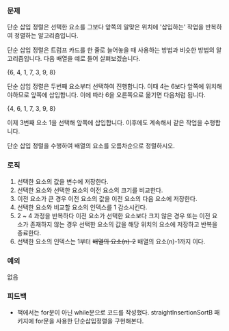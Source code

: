 ### 문제
단순 삽입 정렬은 선택한 요소를 그보다 앞쪽의 알맞은 위치에 '삽입하는' 작업을 반복하여 정렬하는 알고리즘입니다.


단순 삽입 정렬은 트럼프 카드를 한 줄로 늘어놓을 때 사용하는 방법과 비슷한 방법의 알고리즘입니다. 다음 배열을 예로 들어 살펴보겠습니다.


{6, 4, 1, 7, 3, 9, 8}


단순 삽입 정렬은 두번째 요소부터 선택하여 진행합니다. 이때 4는 6보다 앞쪽에 위치해야하므로 앞쪽에 삽입합니다. 이에 따라 6을 오른쪽으로 옮기면 다음처럼 됩니다.


{4, 6, 1, 7, 3, 9, 8}


이제 3번째 요소 1을 선택해 앞쪽에 삽입합니다. 이후에도 계속해서 같은 작업을 수행합니다.


단순 삽입 정렬을 수행하여 배열의 요소를 오름차순으로 정렬하시오.

### 로직
1. 선택한 요소의 값을 변수에 저장한다.
2. 선택한 요소와 선택한 요소의 이전 요소의 크기를 비교한다.
3. 이전 요소가 큰 경우 이전 요소의 값을 이전 요소의 다음 요소에 저장한다.
4. 선택한 요소와 비교할 요소의 인덱스를 1 감소시킨다.
5. 2 ~ 4 과정을 반복하다 이전 요소가 선택한 요소보다 크지 않은 경우 또는 이전 요소가 존재하지 않는 경우
   선택한 요소의 값을 해당 위치의 요소에 저장하고 반복을 종료한다.
6. 선택한 요소의 인덱스는 1부터 ~~배열의 요소(n)-2~~ 배열의 요소(n)-1까지 이다. 
   

### 예외
없음

### 피드백
- 책에서는 for문이 아닌 while문으로 코드를 작성했다. straightInsertionSortB 패키지에 for문을 사용한 단순삽입정렬을 구현해본다.